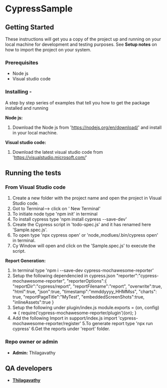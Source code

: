 # CypressSample

## Getting Started

These instructions will get you a copy of the project up and running on your local machine for development and testing purposes. See **Setup notes** on how to import the project on your system.

### Prerequisites

* Node js
* Visual studio code

### Installing -

A step by step series of examples that tell you how to get the package installed and running

**Node js:**
1. Download the Node js from 'https://nodejs.org/en/download/' and install in your local machine.

**Visual studio code:**

1. Download the latest visual studio code from 'https://visualstudio.microsoft.com/'

## Running the tests

### From Visual Studio code

1. Create a new folder with the project name and open the project in Visual Studio code.
2. Got to Terminal--> click on ' New Terminal'
3. To initiate node type 'npm init' in terminal
4. To install cypress type 'npm install cypress --save-dev' 
5. Create the Cypress script in 'todo-spec.js' and it has renamed here 'Sample.spec.js'.
6. To open type 'npx cypress open' or 'node_modlues/.bin/cypress open' in terminal.
7. Cy Window will open and click on the 'Sample.spec.js' to execute the script.

**Report Generation:**
1. In terminal type 'npm i --save-dev cypress-mochawesome-reporter'
2. Setup  the following dependencied in cypress.json
"reporter":"cypress-mochawesome-reporter",
    "reporterOptions":{
    "reportDir":"cypress/report",
    "reportFilename":"report",
    "overwrite":true,
    "html":true,
    "json":true,
    "timestamp":"mmddyyyy_HHMMss",
    "charts": true,
    "reportPageTitle":"MyTest",
    "embeddedScreenShots":true,
    "inlineAssets":true
    }
3. Setup the following under plugin/index.js
module.exports = (on, config) => {
  require('cypress-mochawesome-reporter/plugin')(on);
}
4. Add the following Import in support/index.js
import 'cypress-mochawesome-reporter/register'
5.To generate report type 'npx run cypress'
6.Get the reports under 'report' folder.


### Repo owner or admin

* **Admin:** Thilagavathy

## QA developers

* [**Thilagavathy**](mailto:k.pthilagavathy@gmai.com)
